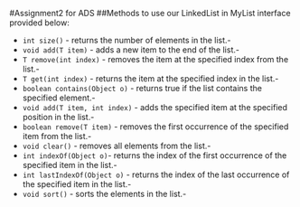 #Assignment2 for ADS
##Methods to use our LinkedList in MyList interface provided below:

- ```int size()``` - returns the number of elements in the list.-
- ```void add(T item)``` - adds a new item to the end of the list.-
- ```T remove(int index)``` - removes the item at the specified index from the list.-
- ```T get(int index)``` - returns the item at the specified index in the list.-
- ```boolean contains(Object o)``` - returns true if the list contains the specified element.-
- ```void add(T item, int index)``` - adds the specified item at the specified position in the list.-
- ```boolean remove(T item)``` - removes the first occurrence of the specified item from the list.-
- ```void clear()``` - removes all elements from the list.-
- ```int indexOf(Object o)```- returns the index of the first occurrence of the specified item in the list.-
- ```int lastIndexOf(Object o)``` - returns the index of the last occurrence of the specified item in the list.-
- ```void sort()``` - sorts the elements in the list.-

